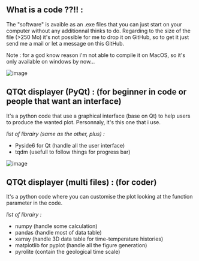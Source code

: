 ## What is a code ??!! :
The "software" is avaible as an .exe files that you can just start on your computer without any additionnal thinks to do. Regarding to the size of the file (>250 Mo) it's not possible for me to drop it on GitHub, so to get it just send me a mail or let a message on this GitHub.

Note : for a god know reason i'm not able to compile it on MacOS, so it's only available on windows by now... 

![image](https://github.com/ADerycke/QTQt-utility/assets/130437433/515af761-44b9-47eb-872c-d141ae0ca30d)

## QTQt displayer (PyQt) : (for beginner in code or people that want an interface)
It's a python code that use a graphical interface (base on Qt) to help users to produce the wanted plot. Personnaly, it's this one that i use.

*list of librairy (same as the other, plus) :* 
  - Pyside6 for Qt (handle all the user interface)
  - tqdm (usefull to follow things for progress bar)

![image](https://user-images.githubusercontent.com/130437433/232014922-cff7b4bd-494b-4a20-9ea2-1599ed84f15c.png)

## QTQt displayer (multi files) : (for coder)
It's a python code where you can customise the plot looking at the function parameter in the code.

*list of librairy :* 
  - numpy (handle some calculation)
  - pandas (handle most of data table)
  - xarray (handle 3D data table for time-temperature histories)
  - matplotlib for pyplot (handle all the figure generation)
  - pyrolite (contain the geological time scale)
